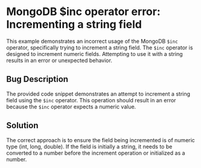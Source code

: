 # MongoDB $inc operator error: Incrementing a string field

This example demonstrates an incorrect usage of the MongoDB `$inc` operator, specifically trying to increment a string field.  The `$inc` operator is designed to increment numeric fields. Attempting to use it with a string results in an error or unexpected behavior.

## Bug Description

The provided code snippet demonstrates an attempt to increment a string field using the `$inc` operator. This operation should result in an error because the `$inc` operator expects a numeric value.

## Solution

The correct approach is to ensure the field being incremented is of numeric type (int, long, double).  If the field is initially a string, it needs to be converted to a number before the increment operation or initialized as a number.

